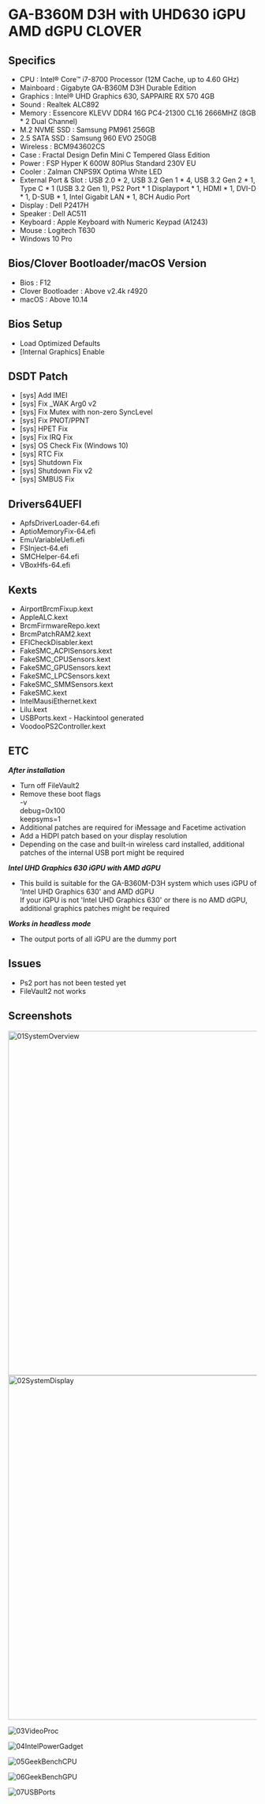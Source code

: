 # GA-B360M D3H with UHD630 iGPU AMD dGPU CLOVER

## Specifics

- CPU : Intel® Core™ i7-8700 Processor (12M Cache, up to 4.60 GHz)
- Mainboard : Gigabyte GA-B360M D3H Durable Edition
- Graphics : Intel® UHD Graphics 630, SAPPAIRE RX 570 4GB
- Sound : Realtek ALC892
- Memory : Essencore KLEVV DDR4 16G PC4-21300 CL16 2666MHZ (8GB * 2 Dual Channel)
- M.2 NVME SSD : Samsung PM961 256GB
- 2.5 SATA SSD : Samsung 960 EVO 250GB
- Wireless : BCM943602CS
- Case : Fractal Design Defin Mini C Tempered Glass Edition
- Power : FSP Hyper K 600W 80Plus Standard 230V EU
- Cooler : Zalman CNPS9X Optima White LED
- External Port & Slot : USB 2.0 * 2, USB 3.2 Gen 1 * 4, USB 3.2 Gen 2 * 1, Type C * 1 (USB 3.2 Gen 1), PS2 Port * 1 Displayport * 1, HDMI * 1, DVI-D * 1, D-SUB * 1, Intel Gigabit LAN * 1, 8CH Audio Port
- Display : Dell P2417H
- Speaker : Dell AC511
- Keyboard : Apple Keyboard with Numeric Keypad (A1243)
- Mouse : Logitech T630
- Windows 10 Pro


## Bios/Clover Bootloader/macOS Version

- Bios : F12
- Clover Bootloader : Above v2.4k r4920
- macOS : Above 10.14


## Bios Setup

- Load Optimized Defaults
- [Internal Graphics] Enable


## DSDT Patch

- [sys] Add IMEI
- [sys] Fix _WAK Arg0 v2
- [sys] Fix Mutex with non-zero SyncLevel
- [sys] Fix PNOT/PPNT
- [sys] HPET Fix
- [sys] Fix IRQ Fix
- [sys] OS Check Fix (Windows 10)
- [sys] RTC Fix
- [sys] Shutdown Fix
- [sys] Shutdown Fix v2
- [sys] SMBUS Fix


## Drivers64UEFI

- ApfsDriverLoader-64.efi
- AptioMemoryFix-64.efi
- EmuVariableUefi.efi
- FSInject-64.efi
- SMCHelper-64.efi
- VBoxHfs-64.efi


## Kexts

- AirportBrcmFixup.kext
- AppleALC.kext
- BrcmFirmwareRepo.kext
- BrcmPatchRAM2.kext
- EFICheckDisabler.kext
- FakeSMC_ACPISensors.kext
- FakeSMC_CPUSensors.kext
- FakeSMC_GPUSensors.kext
- FakeSMC_LPCSensors.kext
- FakeSMC_SMMSensors.kext
- FakeSMC.kext
- IntelMausiEthernet.kext
- Lilu.kext
- USBPorts.kext    -    Hackintool generated
- VoodooPS2Controller.kext


## ETC

***After installation***
- Turn off FileVault2  
- Remove these boot flags  
    -v  
    debug=0x100  
    keepsyms=1
- Additional patches are required for iMessage and Facetime activation
- Add a HiDPI patch based on your display resolution
- Depending on the case and built-in wireless card installed, additional patches of the internal USB port might be required

***Intel UHD Graphics 630 iGPU with AMD dGPU***
- This build is suitable for the GA-B360M-D3H system which uses iGPU of 'Intel UHD Graphics 630' and AMD dGPU  
  If your iGPU is not 'Intel UHD Graphics 630' or there is no AMD dGPU, additional graphics patches might be required

***Works in headless mode***
- The output ports of all iGPU are the dummy port


## Issues
- Ps2 port has not been tested yet
- FileVault2 not works


## Screenshots

<img width="698" alt="01SystemOverview" src="https://user-images.githubusercontent.com/46496967/60285360-bf701700-9948-11e9-916b-af54a5a76fa1.png">

<img width="698" alt="02SystemDisplay" src="https://user-images.githubusercontent.com/46496967/60285249-7a4be500-9948-11e9-846b-0245575f76f0.png">

![03VideoProc](https://user-images.githubusercontent.com/46496967/60286879-81282700-994b-11e9-9b40-0f146f05ece0.png)

![04IntelPowerGadget](https://user-images.githubusercontent.com/46496967/60286878-81282700-994b-11e9-848d-7af1ea613dbb.png)

![05GeekBenchCPU](https://user-images.githubusercontent.com/46496967/60286876-808f9080-994b-11e9-9e72-c733238407fa.png)

![06GeekBenchGPU](https://user-images.githubusercontent.com/46496967/60286873-808f9080-994b-11e9-9543-2c24fbafdce2.png)

![07USBPorts](https://user-images.githubusercontent.com/46496967/60286872-7ff6fa00-994b-11e9-8f46-c7815c39a556.png)